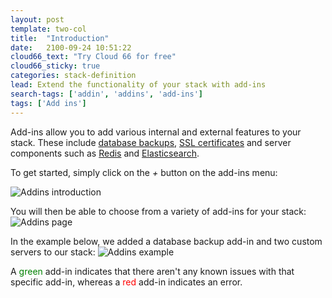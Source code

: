 ```yaml
---
layout: post
template: two-col
title:  "Introduction"
date:   2100-09-24 10:51:22
cloud66_text: "Try Cloud 66 for free"
cloud66_sticky: true
categories: stack-definition
lead: Extend the functionality of your stack with add-ins
search-tags: ['addin', 'addins', 'add-ins']
tags: ['Add ins']
---
```


Add-ins allow you to add various internal and external features to your stack. These include [database backups](/add-ins/backups.html), [SSL certificates](/add-ins/ssl.html) and server components such as [Redis](/add-ins/redis.html) and [Elasticsearch](/add-ins/elasticsearch.html).

To get started, simply click on the _+_ button on the add-ins menu:

![Addins introduction](http://cdn.cloud66.com/images/help/addins_introduction.png)

You will then be able to choose from a variety of add-ins for your stack:
![Addins page](http://cdn.cloud66.com/images/help/addins_page.png)

In the example below, we added a database backup add-in and two custom servers to our stack:
![Addins example](http://cdn.cloud66.com/images/help/addins_example.png)

A <font color="green">green</font> add-in indicates that there aren't any known issues with that specific add-in, whereas a <font color="red">red</font> add-in indicates an error.